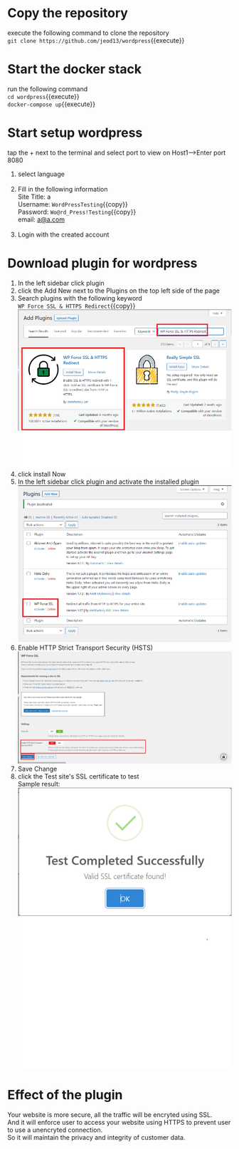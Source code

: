 # Copy the repository 
execute the following command to clone the repository<br />
`git clone https://github.com/jeod13/wordpress`{{execute}}

# Start the docker stack
run the following command<br />
`cd wordpress`{{execute}}<br />
`docker-compose up`{{execute}}

# Start setup wordpress
tap the + next to the terminal and select port to view on Host1-->Enter port 8080

1. select language<br /><br />
2. Fill in the following information<br />
Site Title: a<br />
Username: `WordPressTesting`{{copy}}<br />
Password: `Wo@rd_Press!Testing`{{copy}}<br />
email: a@a.com<br /><br />
3. Login with the created account
	
# Download plugin for wordpress
1. In the left sidebar click plugin
2. click the Add New next to the Plugins on the top left side of the page
3. Search plugins with the following keyword<br />
`WP Force SSL & HTTPS Redirect`{{copy}}<br />
![alt text](https://github.com/jeod13/katacoda-scenarios/blob/main/development-operation-team/test1/ssl_https_img/1.png)
4. click install Now
5. In the left sidebar click plugin and activate the installed plugin
![alt text](https://github.com/jeod13/katacoda-scenarios/blob/main/development-operation-team/test1/ssl_https_img/2.png)
6. Enable HTTP Strict Transport Security (HSTS)
![alt text](https://github.com/jeod13/katacoda-scenarios/blob/main/development-operation-team/test1/ssl_https_img/3.png)
7. Save Change
8. click the Test site's SSL certificate to test<br />
Sample result:
![alt text](https://github.com/jeod13/katacoda-scenarios/blob/main/development-operation-team/test1/ssl_https_img/4.png)
# Effect of the plugin
Your website is more secure, all the traffic will be encryted using SSL. <br />
And it will enforce user to access your website using HTTPS to prevent user to use a unencryted connection.<br />
So it will maintain the privacy and integrity of customer data.


